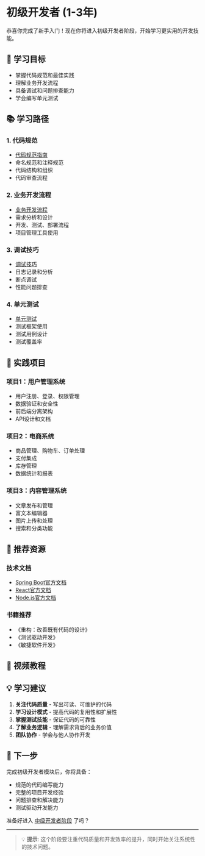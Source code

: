 # 初级开发者 (1-3年)

恭喜你完成了新手入门！现在你将进入初级开发者阶段，开始学习更实用的开发技能。

## 🎯 学习目标

- 掌握代码规范和最佳实践
- 理解业务开发流程
- 具备调试和问题排查能力
- 学会编写单元测试

## 📚 学习路径

### 1. 代码规范
- [代码规范指南](./code-standards)
- 命名规范和注释规范
- 代码结构和组织
- 代码审查流程

### 2. 业务开发流程
- [业务开发流程](./business-development)
- 需求分析和设计
- 开发、测试、部署流程
- 项目管理工具使用

### 3. 调试技巧
- [调试技巧](./debugging)
- 日志记录和分析
- 断点调试
- 性能问题排查

### 4. 单元测试
- [单元测试](./unit-testing)
- 测试框架使用
- 测试用例设计
- 测试覆盖率

## 🚀 实践项目

### 项目1：用户管理系统
- 用户注册、登录、权限管理
- 数据验证和安全性
- 前后端分离架构
- API设计和文档

### 项目2：电商系统
- 商品管理、购物车、订单处理
- 支付集成
- 库存管理
- 数据统计和报表

### 项目3：内容管理系统
- 文章发布和管理
- 富文本编辑器
- 图片上传和处理
- 搜索和分类功能

## 📖 推荐资源

### 技术文档
- [Spring Boot官方文档](https://spring.io/projects/spring-boot)
- [React官方文档](https://reactjs.org/docs/)
- [Node.js官方文档](https://nodejs.org/docs/)

### 书籍推荐
- 《重构：改善既有代码的设计》
- 《测试驱动开发》
- 《敏捷软件开发》

## 🎥 视频教程

<VideoPlayer src="https://www.youtube.com/watch?v=dQw4w9WgXcQ" />

## 💡 学习建议

1. **关注代码质量** - 写出可读、可维护的代码
2. **学习设计模式** - 提高代码的复用性和扩展性
3. **掌握测试技能** - 保证代码的可靠性
4. **了解业务逻辑** - 理解需求背后的业务价值
5. **团队协作** - 学会与他人协作开发

## 🔄 下一步

完成初级开发者模块后，你将具备：
- 规范的代码编写能力
- 完整的项目开发经验
- 问题排查和解决能力
- 测试驱动开发能力

准备好进入 [中级开发者阶段](/guide/intermediate/) 了吗？

---

> 💡 **提示**: 这个阶段要注重代码质量和开发效率的提升，同时开始关注系统性的技术问题。
